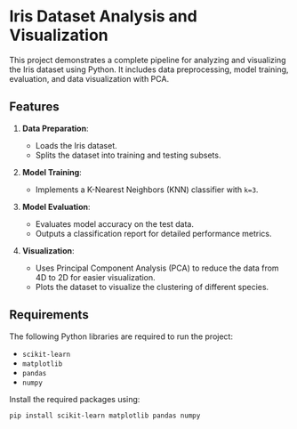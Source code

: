 # Iris Dataset Analysis and Visualization

This project demonstrates a complete pipeline for analyzing and visualizing the Iris dataset using Python. It includes data preprocessing, model training, evaluation, and data visualization with PCA.

## Features

1. **Data Preparation**: 
   - Loads the Iris dataset.
   - Splits the dataset into training and testing subsets.

2. **Model Training**:
   - Implements a K-Nearest Neighbors (KNN) classifier with `k=3`.

3. **Model Evaluation**:
   - Evaluates model accuracy on the test data.
   - Outputs a classification report for detailed performance metrics.

4. **Visualization**:
   - Uses Principal Component Analysis (PCA) to reduce the data from 4D to 2D for easier visualization.
   - Plots the dataset to visualize the clustering of different species.

## Requirements

The following Python libraries are required to run the project:

- `scikit-learn`
- `matplotlib`
- `pandas`
- `numpy`

Install the required packages using:
```bash
pip install scikit-learn matplotlib pandas numpy
